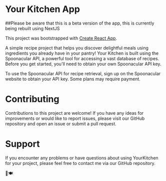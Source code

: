 # Your Kitchen App

##Please be aware that this is a beta version of the app, this is currently being rebuilt using NextJS 

This project was bootstrapped with [Create React App](https://github.com/facebook/create-react-app).

A simple recipe project that helps you discover delightful meals using ingredients you already have in your pantry! Your Kitchen is built using the Spoonacular API, a powerful tool for accessing a vast database of recipes. Before you get started, you'll need to obtain your own Spoonacular API key.

To use the Spoonacular API for recipe retrieval, sign up on the Spoonacular website to obtain your API key. Some plans may require payment.

# Contributing
Contributions to this project are welcome! If you have any ideas for improvements or would like to report issues, please visit our GitHub repository and open an issue or submit a pull request.

# Support
If you encounter any problems or have questions about using YourKitchen for your project, please feel free to contact me via our GitHub repository.

🍳🍽️
